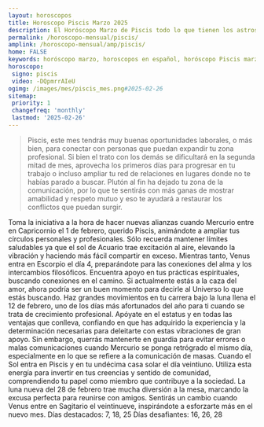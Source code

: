 ```yaml
---
layout: horoscopos
title: Horoscopo Piscis Marzo 2025
description: El Horóscopo Marzo de Piscis todo lo que tienen los astros preparados para este mes, amor, trabajo, familia. Todo sobre astrologia, tarot, predicciones. Horoscopo gratis en español, predicciones y astrología.
permalink: /horoscopo-mensual/piscis/
amplink: /horoscopo-mensual/amp/piscis/
home: FALSE
keywords: horóscopo marzo, horoscopos en español, horóscopo Piscis marzo , horóscopo esperanza gracia, horoscop, horóscopos gratis, horoscopo Piscis, Tarot, Astrologia, Zodíaco, Piscis, horoscopo gratis, horoscopo del mes 
horoscopo:
 signo: piscis
 video: -DQpmrrAIeU
ogimg: /images/mes/piscis_mes.png#2025-02-26
sitemap:
 priority: 1
 changefreq: 'monthly'
 lastmod: '2025-02-26'
---
```



 > Piscis, este mes tendrás muy buenas oportunidades laborales, o más bien, para conectar con personas que puedan expandir tu zona profesional. Si bien el trato con los demás se dificultará en la segunda mitad de mes, aprovecha los primeros días para progresar en tu trabajo o incluso ampliar tu red de relaciones en lugares donde no te habías parado a buscar. Plutón al fin ha dejado tu zona de la comunicación, por lo que te sentirás con más ganas de mostrar amabilidad y respeto mutuo y eso te ayudará a restaurar los conflictos que puedan surgir.



Toma la iniciativa a la hora de hacer nuevas alianzas cuando Mercurio entre en Capricornio el 1 de febrero, querido Piscis, animándote a ampliar tus círculos personales y profesionales. Sólo recuerda mantener límites saludables ya que el sol de Acuario trae excitación al aire, elevando la vibración y haciendo más fácil compartir en exceso.
Mientras tanto, Venus entra en Escorpio el día 4, preparándote para las conexiones del alma y los intercambios filosóficos. Encuentra apoyo en tus prácticas espirituales, buscando conexiones en el camino. Si actualmente estás a la caza del amor, ahora podría ser un buen momento para decirle al Universo lo que estás buscando.
Haz grandes movimientos en tu carrera bajo la luna llena el 12 de febrero, uno de los días más afortunados del año para ti cuando se trata de crecimiento profesional. Apóyate en el estatus y en todas las ventajas que conlleva, confiando en que has adquirido la experiencia y la determinación necesarias para deleitarte con estas vibraciones de gran apoyo. Sin embargo, querrás mantenerte en guardia para evitar errores o malas comunicaciones cuando Mercurio se ponga retrógrado el mismo día, especialmente en lo que se refiere a la comunicación de masas.
Cuando el Sol entra en Piscis y en tu undécima casa solar el día veintiuno. Utiliza esta energía para invertir en tus creencias y sentido de comunidad, comprendiendo tu papel como miembro que contribuye a la sociedad. La luna nueva del 28 de febrero trae mucha diversión a la mesa, marcando la excusa perfecta para reunirse con amigos.
Sentirás un cambio cuando Venus entre en Sagitario el veintinueve, inspirándote a esforzarte más en el nuevo mes.
Días destacados: 7, 18, 25
Días desafiantes: 16, 26, 28